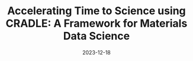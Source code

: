 ---
title: "Accelerating Time to Science using CRADLE: A Framework for Materials Data Science"
collection: publications
category: manuscripts
authors: 'A. Nihar, T. Ciardi, R. Chawla, O. Akanbi, et al.'
author_highlight: ['T. Ciardi']
date: 2023-12-18
venue: '2023 IEEE 30th International Conference on High Performance Computing, Data, and Analytics (HiPC)'
paperurl: 'https://ieeexplore.ieee.org/abstract/document/10487079'
---